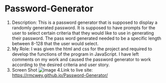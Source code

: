 # Password-Generator
1. Description: This is a password generator that is supposed to display a randomly generated password. It is supposed to have prompts for the user to select certain criteria that they would like to use in generating their password. The pass word generated needed to be a specific length between 8-128 that the user would select. 
2. My Role: I was given the html and css for the project and required to develop the functions of the program in JavaScript. I have left comments on my work and caused the password generator to work according to the desired criteria and user story.
3. Screen Shot
![image](https://user-images.githubusercontent.com/95650769/150193242-e285409e-ff8a-4a69-8d50-e7adc70c7c1f.png)
4.Link to live site: https://rmcwey.github.io/Password-Generator/
